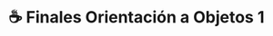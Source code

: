 ---
layout: post
title: ☕ Finales Orientación a Objetos 1
cover-img: /assets/img/PortadasEditadas/huCu.png
thumbnail-img: /assets/img/logos/oo1.gif
share-img: /assets/img/PortadasEditadas/huCu.png
tags: [Objetos 1, Java, Final Objetos 1]
---